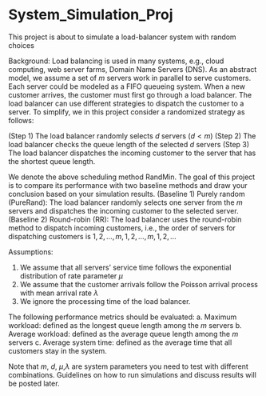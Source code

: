 # System_Simulation_Proj
This project is about to simulate a load-balancer system with random choices

Background: 
Load balancing is used in many systems, e.g., cloud computing, web server farms, Domain Name Servers (DNS). As an abstract model, we assume a set of $m$ servers work in parallel to serve customers. Each server could be modeled as a FIFO queueing system. When a new customer arrives, the customer must first go through a load balancer. The load balancer can use different strategies to dispatch the customer to a server. To simplify, we in this project consider a randomized strategy as follows:

  (Step 1) The load balancer randomly selects $d$ servers ($d < m$) 
  (Step 2) The load balancer checks the queue length of the selected $d$ servers 
  (Step 3) The load balancer dispatches the incoming customer to the server that has the shortest queue length. 

We denote the above scheduling method RandMin. The goal of this project is to compare its performance with two baseline methods and draw your conclusion based on your simulation results. 
(Baseline 1) Purely random (PureRand): The load balancer randomly selects one server from the $m$ servers and dispatches the incoming customer to the selected server. 
(Baseline 2) Round-robin (RR): The load balancer uses the round-robin method to dispatch incoming customers, i.e., the order of servers for dispatching customers is $1, 2, …, m, 1, 2, …, m, 1, 2, …$

Assumptions: 
  1. We assume that all servers’ service time follows the exponential distribution of rate parameter $\mu$
  2. We assume that the customer arrivals follow the Poisson arrival process with mean arrival rate $\lambda$
  3. We ignore the processing time of the load balancer.

The following performance metrics should be evaluated: 
  a. Maximum workload: defined as the longest queue length among the $m$ servers 
  b. Average workload: defined as the average queue length among the $m$ servers 
  c. Average system time: defined as the average time that all customers stay in the system. 

Note that $m$, $d$, $\mu$,$\lambda$ are system parameters you need to test with different combinations. Guidelines on how to run simulations and discuss results will be posted later.
